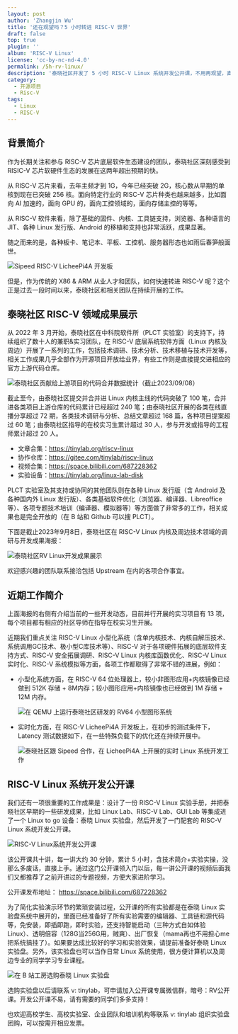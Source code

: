 ```yaml
---
layout: post
author: 'Zhangjin Wu'
title: '还在观望吗？5 小时转进 RISC-V 世界'
draft: false
top: true
plugin: ''
album: 'RISC-V Linux'
license: 'cc-by-nc-nd-4.0'
permalink: /5h-rv-linux/
description: '泰晓社区开发了 5 小时 RISC-V Linux 系统开发公开课，不用再观望，直接上手！'
category:
  - 开源项目
  - Risc-V
tags:
  - Linux
  - RISC-V
---
```


## 背景简介

作为长期关注和参与 RISC-V 芯片底层软件生态建设的团队，泰晓社区深刻感受到 RISIC-V 芯片软硬件生态的发展在这两年超出预期的快。

从 RISC-V 芯片来看，去年主频才到 1G，今年已经突破 2G，核心数从早期的单核到现在已突破 256 核。面向特定行业的 RISC-V 芯片种类也越来越多，比如面向 AI 加速的，面向 GPU 的，面向工控领域的，面向存储主控的等等。

从 RISC-V 软件来看，除了基础的固件、内核、工具链支持，浏览器、各种语言的 JIT、各种 Linux 发行版、Android 的移植和支持也非常活跃，成果显著。

随之而来的是，各种板卡、笔记本、平板、工控机、服务器形态也如雨后春笋般面世。

![Sipeed RISC-V LicheePi4A 开发板](/wp-content/uploads/2023/09/5h-rv-linux/3349edbc-607a-4096-8af1-3949ef7d5573.png)

但是，作为传统的 X86 & ARM 从业人才和团队，如何快速转进 RISC-V 呢？这个正是过去一段时间以来，泰晓社区和相关团队在持续开展的工作。

## 泰晓社区 RISC-V 领域成果展示

从 2022 年 3 月开始，泰晓社区在中科院软件所（PLCT 实验室）的支持下，持续组织了数十人的兼职&实习团队，在 RISC-V 底层系统软件方面（Linux 内核及周边）开展了一系列的工作，包括技术调研、技术分析、技术移植与技术开发等，相关工作成果几乎全部作为开源项目开放给业界，有些工作则是直接提交进相应的官方上游代码仓库。

![泰晓社区贡献给上游项目的代码合并数据统计（截止2023/09/08）](/wp-content/uploads/2023/09/5h-rv-linux/ef0433f5-0a02-4497-bd05-18646d0c2d05.png)


截止至今，由泰晓社区提交并合并进 Linux 内核主线的代码突破了 100 笔，合并进各类项目上游仓库的代码累计已经超过 240 笔；由泰晓社区开展的各类在线直播分享超过 72 期，各类技术调研与分析、总结文章超过 168 篇，各种项目提案超过 60 笔；由泰晓社区指导的在校实习生累计超过 30 人，参与开发或指导的工程师累计超过 20 人。

* 文章合集：<https://tinylab.org/riscv-linux>
* 协作仓库：<https://gitee.com/tinylab/riscv-linux>
* 视频合集：<https://space.bilibili.com/687228362>
* 实验设备：<https://tinylab.org/linux-lab-disk>

PLCT 实验室及其支持或协同的其他团队则在各种 Linux 发行版（含 Android 及各种国内外 Linux 发行版）、各类基础软件优化（浏览器、编译器、Libreoffice等）、各项专题技术培训（编译器、模拟器等）等方面做了非常多的工作，相关成果也是完全开放的（在 B 站和 Github 可以搜 PLCT）。

下面是截止2023年9月8日，泰晓社区在 RISC-V Linux 内核及周边技术领域的调研与开发成果海报：

![泰晓社区RV Linux开发成果展示](/wp-content/uploads/2023/09/5h-rv-linux/cc423a62-3fe1-4fd2-8fe6-de798c12dc1b.jpg)

欢迎感兴趣的团队联系接洽包括 Upstream 在内的各项合作事宜。

## 近期工作简介

上面海报的右侧有介绍当前的一些开发动态，目前并行开展的实习项目有 13 项，每个项目都有相应的社区导师在指导在校实习生开展。

近期我们重点关注 RISC-V Linux 小型化系统（含单内核技术、内核自解压技术、系统调用GC技术、极小型C库技术等）、RISC-V 对于各项硬件拓展的底层软件支持方式、RISC-V 安全拓展调研、RISC-V Linux 内核库函数优化、RISC-V Linux 实时化、RISC-V 系统模拟等方面，各项工作都取得了非常不错的进展，例如：

* 小型化系统方面，在 RISC-V 64 位处理器上，较小非图形应用+内核镜像已经做到 512K 存储 + 8M内存；较小图形应用+内核镜像也已经做到 1M 存储 + 12M 内存。

  ![在 QEMU 上运行泰晓社区研发的 RV64 小型图形系统](/wp-content/uploads/2023/09/5h-rv-linux/5bd95434-8554-4803-83ed-c592807def38.png)

* 实时化方面，在 RISC-V LicheePi4A 开发板上，在初步的测试条件下，Latency 测试数据如下，在一些特殊负载下的优化还在持续开展中。

  ![泰晓社区跟 Sipeed 合作，在 LicheePi4A 上开展的实时 Linux 系统开发工作](/wp-content/uploads/2023/09/5h-rv-linux/74c99e22-dc45-4f10-8dce-a69a17b7fdfe.png)


## RISC-V Linux 系统开发公开课

我们还有一项很重要的工作成果是：设计了一份 RISC-V Linux 实验手册，并把泰晓社区早期的一些研发成果，比如 Linux Lab、RISC-V Lab、GUI Lab 等集成进了一个 Linux to go 设备：泰晓 Linux 实验盘，然后开发了一门配套的 RISC-V Linux 系统开发公开课。

![RISC-V Linux系统开发公开课](/wp-content/uploads/2023/09/5h-rv-linux/d49a3c59-f370-4073-a631-1ba3813a2200.jpg)

该公开课共十讲，每一讲大约 30 分钟，累计 5 小时，含技术简介+实验实操，没那么多废话，直接上手。通过这门公开课领入门以后，每一讲公开课的视频后面我们又都推荐了之前开讲过的专题视频，方便大家进阶学习。

公开课发布地址：
https://space.bilibili.com/687228362

为了简化实验演示环节的繁琐安装过程，公开课的所有实验都是在泰晓 Linux 实验盘系统中展开的，里面已经准备好了所有实验需要的编辑器、工具链和源代码等，免安装，即插即跑，即时实验，还支持智能启动（三种方式自如体验Linux）、透明倍容（128G当256G用，贼爽）、出厂恢复（mama再也不用担心me把系统搞挂了）。如果要达成比较好的学习和实验效果，请提前准备好泰晓 Linux 实验盘。另外，该实验盘也可以当作日常 Linux 系统使用，很方便计算机以及周边专业的同学学习专业课程。

![在 B 站工房选购泰晓 Linux 实验盘](/wp-content/uploads/2023/09/5h-rv-linux/8e6127bb-4986-4a77-915c-a2f0bd304fc9.jpg)

选购实验盘以后请联系 v: tinylab，可申请加入公开课专属微信群，暗号：RV公开课。开发公开课不易，请有需要的同学们多多支持！

也欢迎高校学生、高校实验室、企业团队和培训机构等联系 v: tinylab 组织实验盘团购，可以按需开相应发票。
